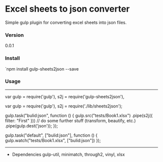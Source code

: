 # Excel sheets to json converter #

Simple gulp plugin for converting excel sheets into json files.

### Version ###

0.0.1

### Install ###

`npm install gulp-sheets2json --save

### Usage ###

* * *

var gulp = require('gulp'),
s2j = require('gulp-sheets2json'),

var gulp = require('gulp'),
    s2j = require('./lib/sheets2json');
    
gulp.task("bulid:json", function () {
    gulp.src("tests/Book1.xlsx")
        .pipe(s2j({ filter: "First" }))
        // do some further stuff (transform, beautify, etc.)
        .pipe(gulp.dest('json'));
});

gulp.task("default", ["bulid:json"], function () {
    gulp.watch("tests/Book1.xlsx", ["bulid:json"])
});

* * *

* Dependencies
gulp-util, minimatch, through2, vinyl, xlsx
